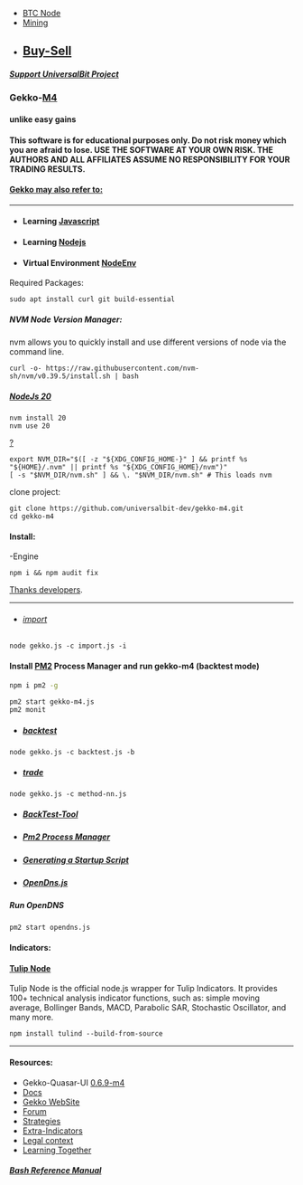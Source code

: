 * [BTC Node](https://github.com/universalbit-dev/universalbit-dev/tree/main/blockchain/bitcoin)
* [Mining](https://github.com/universalbit-dev/CityGenerator/blob/master/workers/workers.md)
* [Buy-Sell]()
  ---
##### [Support UniversalBit Project](https://github.com/universalbit-dev/universalbit-dev/tree/main/support)

### Gekko-[M4](http://www.wikisky.org/starview?object_type=4&object_id=3)
#### unlike easy gains
#### This software is for educational purposes only. Do not risk money which you are afraid to lose. USE THE SOFTWARE AT YOUR OWN RISK. THE AUTHORS AND ALL AFFILIATES ASSUME NO RESPONSIBILITY FOR YOUR TRADING RESULTS.
#### [Gekko may also refer to:](https://en.wikipedia.org/wiki/Gekko_(disambiguation))
---

* #### Learning [Javascript](https://github.com/universalbit-dev/gekko-m4/tree/master/docs/learning/javascript)
* #### Learning [Nodejs](https://nodejs.org/docs/latest-v20.x/api/synopsis.html)
* #### Virtual Environment [NodeEnv](https://github.com/universalbit-dev/gekko-m4/tree/master/docs/nodenv)


Required Packages:
```
sudo apt install curl git build-essential
```
##### NVM Node Version Manager:
nvm allows you to quickly install and use different versions of node via the command line.
```
curl -o- https://raw.githubusercontent.com/nvm-sh/nvm/v0.39.5/install.sh | bash
```

##### [NodeJs 20](https://nodejs.org/en)
```
nvm install 20
nvm use 20
```
[?](https://github.com/nvm-sh/nvm#install--update-script)
```
export NVM_DIR="$([ -z "${XDG_CONFIG_HOME-}" ] && printf %s "${HOME}/.nvm" || printf %s "${XDG_CONFIG_HOME}/nvm")"
[ -s "$NVM_DIR/nvm.sh" ] && \. "$NVM_DIR/nvm.sh" # This loads nvm
```
clone project:
```
git clone https://github.com/universalbit-dev/gekko-m4.git
cd gekko-m4
```
#### Install:
-Engine
```
npm i && npm audit fix
```
[Thanks developers](https://github.com/askmike/gekko/graphs/contributors).

---

* ###### [import](https://github.com/universalbit-dev/gekko-m4/blob/master/docs/importer/import.md)
```
node gekko.js -c import.js -i
```

#### Install [PM2](https://pm2.keymetrics.io/) Process Manager and run gekko-m4 (backtest mode)
```bash
npm i pm2 -g
```
```bash
pm2 start gekko-m4.js
pm2 monit 
```
 
* ##### [backtest](https://github.com/universalbit-dev/gekko-m4/blob/master/docs/backtest/backtest.md)
```
node gekko.js -c backtest.js -b
```
 
* ##### [trade](https://github.com/universalbit-dev/gekko-m4/blob/master/docs/trader/trade.md)
```
node gekko.js -c method-nn.js
```

* ##### [BackTest-Tool](https://github.com/universalbit-dev/gekko-m4/blob/master/docs/backtest/backtest-tool.md)
* ##### [Pm2 Process Manager](https://pm2.keymetrics.io/docs/usage/quick-start/)
* ##### [Generating a Startup Script](https://pm2.keymetrics.io/docs/usage/startup/)
* ##### [OpenDns.js](https://github.com/universalbit-dev/gekko-m4/blob/master/opendns.js)

##### Run OpenDNS 
```bash
pm2 start opendns.js
```




#### Indicators:
#### [Tulip Node](https://www.npmjs.com/package/tulind)
Tulip Node is the official node.js wrapper for Tulip Indicators. It provides 100+ technical analysis indicator functions, such as: simple moving average, Bollinger Bands, MACD, Parabolic SAR, Stochastic Oscillator, and many more.
```
npm install tulind --build-from-source
```

---
#### Resources:
* Gekko-Quasar-UI [0.6.9-m4](https://github.com/universalbit-dev/gekko-quasar-ui)
* [Docs](https://github.com/universalbit-dev/gekko-m4/tree/master/docs)
* [Gekko WebSite](https://gekko.wizb.it/docs/installation/installing_gekko.html)
* [Forum](https://forum.gekko.wizb.it/)
* [Strategies](https://github.com/xFFFFF/Gekko-Strategies)
* [Extra-Indicators](https://github.com/Gab0/gekko-extra-indicators)
* [Legal context](https://www.europarl.europa.eu/cmsdata/150761/TAX3%20Study%20on%20cryptocurrencies%20and%20blockchain.pdf)
* [Learning Together](https://github.com/universalbit-dev/gekko-m4/tree/master/docs)

##### [Bash Reference Manual](https://www.gnu.org/software/bash/manual/html_node/index.html)




